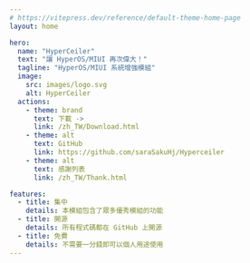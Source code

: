 ```yaml
---
# https://vitepress.dev/reference/default-theme-home-page
layout: home

hero:
  name: "HyperCeiler"
  text: "讓 HyperOS/MIUI 再次偉大！"
  tagline: "HyperOS/MIUI 系統增強模組"
  image:
    src: images/logo.svg
    alt: HyperCeiler
  actions:
    - theme: brand
      text: 下載 ->
      link: /zh_TW/Download.html
    - theme: alt
      text: GitHub
      link: https://github.com/saraSakuHj/Hyperceiler
    - theme: alt
      text: 感謝列表
      link: /zh_TW/Thank.html

features:
  - title: 集中
    details: 本模組包含了眾多優秀模組的功能
  - title: 開源
    details: 所有程式碼都在 GitHub 上開源
  - title: 免費
    details: 不需要一分錢即可以個人用途使用
---
```



